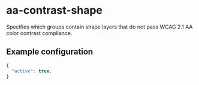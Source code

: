 # aa-contrast-shape

Specifies which groups contain shape layers that do not pass WCAG 2.1 AA color contrast compliance.

## Example configuration

```js
{
  "active": true,
}
```
